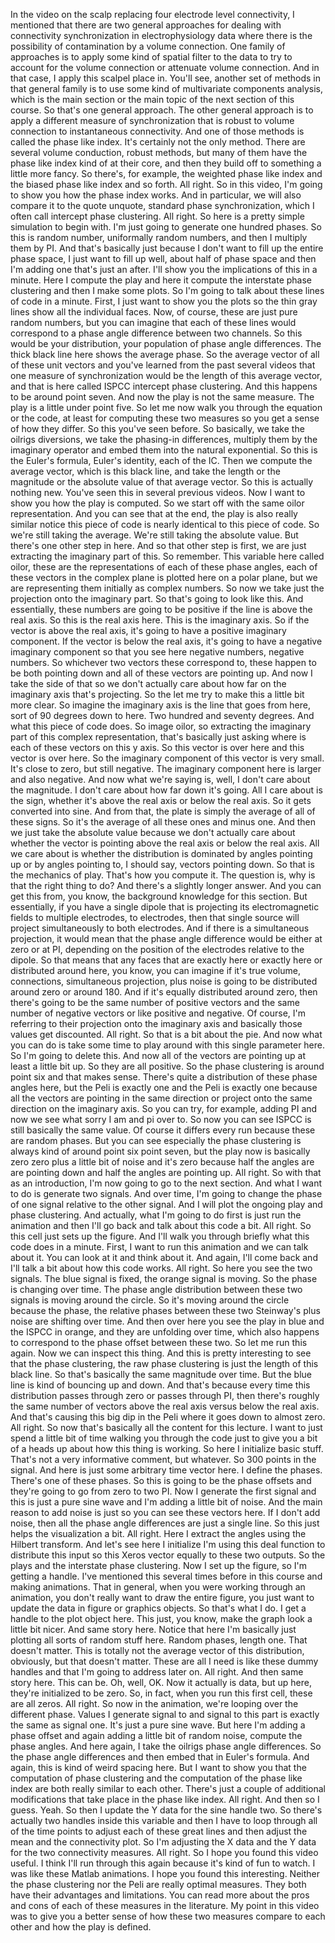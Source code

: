  In the video on the scalp replacing four electrode level connectivity, I mentioned that there are two general approaches for dealing with connectivity synchronization in electrophysiology data where there is the possibility of contamination by a volume connection. One family of approaches is to apply some kind of spatial filter to the data to try to account for the volume connection or attenuate volume connection. And in that case, I apply this scalpel place in. You'll see, another set of methods in that general family is to use some kind of multivariate components analysis, which is the main section or the main topic of the next section of this course. So that's one general approach. The other general approach is to apply a different measure of synchronization that is robust to volume connection to instantaneous connectivity. And one of those methods is called the phase like index. It's certainly not the only method. There are several volume conduction, robust methods, but many of them have the phase like index kind of at their core, and then they build off to something a little more fancy. So there's, for example, the weighted phase like index and the biased phase like index and so forth. All right. So in this video, I'm going to show you how the phase index works. And in particular, we will also compare it to the quote unquote, standard phase synchronization, which I often call intercept phase clustering. All right. So here is a pretty simple simulation to begin with. I'm just going to generate one hundred phases. So this is random number, uniformally random numbers, and then I multiply them by PI. And that's basically just because I don't want to fill up the entire phase space, I just want to fill up well, about half of phase space and then I'm adding one that's just an after. I'll show you the implications of this in a minute. Here I compute the play and here it compute the interstate phase clustering and then I make some plots. So I'm going to talk about these lines of code in a minute. First, I just want to show you the plots so the thin gray lines show all the individual faces. Now, of course, these are just pure random numbers, but you can imagine that each of these lines would correspond to a phase angle difference between two channels. So this would be your distribution, your population of phase angle differences. The thick black line here shows the average phase. So the average vector of all of these unit vectors and you've learned from the past several videos that one measure of synchronization would be the length of this average vector, and that is here called ISPCC intercept phase clustering. And this happens to be around point seven. And now the play is not the same measure. The play is a little under point five. So let me now walk you through the equation or the code, at least for computing these two measures so you get a sense of how they differ. So this you've seen before. So basically, we take the oilrigs diversions, we take the phasing-in differences, multiply them by the imaginary operator and embed them into the natural exponential. So this is the Euler's formula, Euler's identity, each of the IC. Then we compute the average vector, which is this black line, and take the length or the magnitude or the absolute value of that average vector. So this is actually nothing new. You've seen this in several previous videos. Now I want to show you how the play is computed. So we start off with the same oilor representation. And you can see that at the end, the play is also really similar notice this piece of code is nearly identical to this piece of code. So we're still taking the average. We're still taking the absolute value. But there's one other step in here. And so that other step is first, we are just extracting the imaginary part of this. So remember. This variable here called oilor, these are the representations of each of these phase angles, each of these vectors in the complex plane is plotted here on a polar plane, but we are representing them initially as complex numbers. So now we take just the projection onto the imaginary part. So that's going to look like this. And essentially, these numbers are going to be positive if the line is above the real axis. So this is the real axis here. This is the imaginary axis. So if the vector is above the real axis, it's going to have a positive imaginary component. If the vector is below the real axis, it's going to have a negative imaginary component so that you see here negative numbers, negative numbers. So whichever two vectors these correspond to, these happen to be both pointing down and all of these vectors are pointing up. And now I take the side of that so we don't actually care about how far on the imaginary axis that's projecting. So the let me try to make this a little bit more clear. So imagine the imaginary axis is the line that goes from here, sort of 90 degrees down to here. Two hundred and seventy degrees. And what this piece of code does. So image oilor, so extracting the imaginary part of this complex representation, that's basically just asking where is each of these vectors on this y axis. So this vector is over here and this vector is over here. So the imaginary component of this vector is very small. It's close to zero, but still negative. The imaginary component here is larger and also negative. And now what we're saying is, well, I don't care about the magnitude. I don't care about how far down it's going. All I care about is the sign, whether it's above the real axis or below the real axis. So it gets converted into sine. And from that, the plate is simply the average of all of these signs. So it's the average of all these ones and minus one. And then we just take the absolute value because we don't actually care about whether the vector is pointing above the real axis or below the real axis. All we care about is whether the distribution is dominated by angles pointing up or by angles pointing to, I should say, vectors pointing down. So that is the mechanics of play. That's how you compute it. The question is, why is that the right thing to do? And there's a slightly longer answer. And you can get this from, you know, the background knowledge for this section. But essentially, if you have a single dipole that is projecting its electromagnetic fields to multiple electrodes, to electrodes, then that single source will project simultaneously to both electrodes. And if there is a simultaneous projection, it would mean that the phase angle difference would be either at zero or at PI, depending on the position of the electrodes relative to the dipole. So that means that any faces that are exactly here or exactly here or distributed around here, you know, you can imagine if it's true volume, connections, simultaneous projection, plus noise is going to be distributed around zero or around 180. And if it's equally distributed around zero, then there's going to be the same number of positive vectors and the same number of negative vectors or like positive and negative. Of course, I'm referring to their projection onto the imaginary axis and basically those values get discounted. All right. So that is a bit about the pie. And now what you can do is take some time to play around with this single parameter here. So I'm going to delete this. And now all of the vectors are pointing up at least a little bit up. So they are all positive. So the phase clustering is around point six and that makes sense. There's quite a distribution of these phase angles here, but the Peli is exactly one and the Peli is exactly one because all the vectors are pointing in the same direction or project onto the same direction on the imaginary axis. So you can try, for example, adding PI and now we see what sorry I am and pi over to. So now you can see ISPCC is still basically the same value. Of course it differs every run because these are random phases. But you can see especially the phase clustering is always kind of around point six point seven, but the play now is basically zero zero plus a little bit of noise and it's zero because half the angles are are pointing down and half the angles are pointing up. All right. So with that as an introduction, I'm now going to go to the next section. And what I want to do is generate two signals. And over time, I'm going to change the phase of one signal relative to the other signal. And I will plot the ongoing play and phase clustering. And actually, what I'm going to do first is just run the animation and then I'll go back and talk about this code a bit. All right. So this cell just sets up the figure. And I'll walk you through briefly what this code does in a minute. First, I want to run this animation and we can talk about it. You can look at it and think about it. And again, I'll come back and I'll talk a bit about how this code works. All right. So here you see the two signals. The blue signal is fixed, the orange signal is moving. So the phase is changing over time. The phase angle distribution between these two signals is moving around the circle. So it's moving around the circle because the phase, the relative phases between these two Steinway's plus noise are shifting over time. And then over here you see the play in blue and the ISPCC in orange, and they are unfolding over time, which also happens to correspond to the phase offset between these two. So let me run this again. Now we can inspect this thing. And this is pretty interesting to see that the phase clustering, the raw phase clustering is just the length of this black line. So that's basically the same magnitude over time. But the blue line is kind of bouncing up and down. And that's because every time this distribution passes through zero or passes through PI, then there's roughly the same number of vectors above the real axis versus below the real axis. And that's causing this big dip in the Peli where it goes down to almost zero. All right. So now that's basically all the content for this lecture. I want to just spend a little bit of time walking you through the code just to give you a bit of a heads up about how this thing is working. So here I initialize basic stuff. That's not a very informative comment, but whatever. So 300 points in the signal. And here is just some arbitrary time vector here. I define the phases. There's one of these phases. So this is going to be the phase offsets and they're going to go from zero to two PI. Now I generate the first signal and this is just a pure sine wave and I'm adding a little bit of noise. And the main reason to add noise is just so you can see these vectors here. If I don't add noise, then all the phase angle differences are just a single line. So this just helps the visualization a bit. All right. Here I extract the angles using the Hilbert transform. And let's see here I initialize I'm using this deal function to distribute this input so this Xeros vector equally to these two outputs. So the plays and the interstate phase clustering. Now I set up the figure, so I'm getting a handle. I've mentioned this several times before in this course and making animations. That in general, when you were working through an animation, you don't really want to draw the entire figure, you just want to update the data in figure or graphics objects. So that's what I do. I get a handle to the plot object here. This just, you know, make the graph look a little bit nicer. And same story here. Notice that here I'm basically just plotting all sorts of random stuff here. Random phases, length one. That doesn't matter. This is totally not the average vector of this distribution, obviously, but that doesn't matter. These are all I need is like these dummy handles and that I'm going to address later on. All right. And then same story here. This can be. Oh, well, OK. Now it actually is data, but up here, they're initialized to be zero. So, in fact, when you run this first cell, these are all zeros. All right. So now in the animation, we're looping over the different phase. Values I generate signal to and signal to this part is exactly the same as signal one. It's just a pure sine wave. But here I'm adding a phase offset and again adding a little bit of random noise, compute the phase angles. And here again, I take the oilrigs phase angle differences. So the phase angle differences and then embed that in Euler's formula. And again, this is kind of weird spacing here. But I want to show you that the computation of phase clustering and the computation of the phase like index are both really similar to each other. There's just a couple of additional modifications that take place in the phase like index. All right. And then so I guess. Yeah. So then I update the Y data for the sine handle two. So there's actually two handles inside this variable and then I have to loop through all of the time points to adjust each of these great lines and then adjust the mean and the connectivity plot. So I'm adjusting the X data and the Y data for the two connectivity measures. All right. So I hope you found this video useful. I think I'll run through this again because it's kind of fun to watch. I was like these Matlab animations. I hope you found this interesting. Neither the phase clustering nor the Peli are really optimal measures. They both have their advantages and limitations. You can read more about the pros and cons of each of these measures in the literature. My point in this video was to give you a better sense of how these two measures compare to each other and how the play is defined.